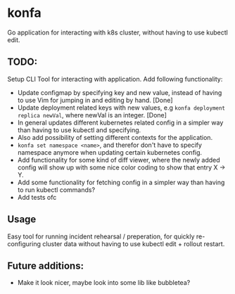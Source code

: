 # konfa

Go application for interacting with k8s cluster, without having to use kubectl edit.

## TODO:

Setup CLI Tool for interacting with application.
Add following functionality:

- Update configmap by specifying key and new value, instead of having to use Vim for jumping in and editing by hand. [Done]
- Update deployment related keys with new values, e.g `konfa deployment replica newVal`, where newVal is an integer. [Done]
- In general updates different kubernetes related config in a simpler way than having to use kubectl and specifying.
- Also add possibility of setting different contexts for the application.
- `konfa set namespace <name>`, and therefor don't have to specify namespace anymore when updating certain kubernetes config.
- Add functionality for some kind of diff viewer, where the newly added config will show up with some nice color coding to show that entry X -> Y.
- Add some functionality for fetching config in a simpler way than having to run kubectl commands?
- Add tests ofc

## Usage

Easy tool for running incident rehearsal / preperation, for quickly re-configuring cluster data without having to use kubectl edit + rollout restart.

## Future additions:

- Make it look nicer, maybe look into some lib like bubbletea?
